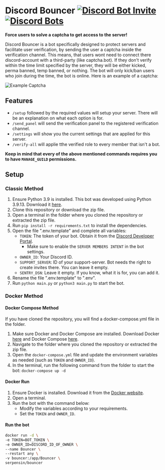# Discord Bouncer [![Discord Bot Invite](https://img.shields.io/badge/Invite-blue)](https://discord.com/api/oauth2/authorize?client_id=1117844197005869259&permissions=268519430&scope=bot)[![Discord Bots](https://top.gg/api/widget/servers/1117844197005869259.svg)](https://top.gg/bot/1117844197005869259)

**Force users to solve a captcha to get access to the server!**

Discord Bouncer is a bot specifically designed to protect servers and facilitate user verification, by sending the user a captcha inside the verification channel.
This means, that users wont need to connect there discord-account with a third-party (like captcha.bot).
If they don't verify within the time limit specified by the server, they will be either kicked, perma banned, temp banned, or nothing.
The bot will only kick/ban users who join during the time, the bot is online.
Here is an example of a captcha:

![Example Captcha](https://imgur.com/WfzvPON.png)


## Features

- `/setup` followed by the required values will setup your server. There will be an explanation on what each option is for.
- `/send_panel` will send the verification panel to the registered verification channel.
- `/settings` will show you the current settings that are applied for this server.
- `/verify-all` will applie tthe verified role to every member that isn't a bot.

**Keep in mind that every of the above mentioned commands requires you to have `MANAGE_GUILD` permissions.**





## Setup

### Classic Method

1. Ensure Python 3.9 is installed. This bot was developed using Python 3.9.13. Download it [here](https://www.python.org/downloads/).
2. Clone this repository or download the zip file.
3. Open a terminal in the folder where you cloned the repository or extracted the zip file.
4. Run `pip install -r requirements.txt` to install the dependencies.
5. Open the file ".env.template" and complete all variables:
   - `TOKEN`: The token of your bot. Obtain it from the [Discord Developer Portal](https://discord.com/developers/applications).
       - Make sure to enable the `SERVER MEMBERS INTENT` in the bot settings.
   - `OWNER_ID`: Your Discord ID.
   - `SUPPORT_SERVER`: ID of your support-server. Bot needs the right to create invites there. You can leave it empty.
   - `SENTRY_DSN`: Leave it empty. If you know, what it is for, you can add it.
6. Rename the file ".env.template" to ".env".
7. Run `python main.py` or `python3 main.py` to start the bot.

### Docker Method

#### Docker Compose Method

If you have cloned the repository, you will find a docker-compose.yml file in the folder.

1. Make sure Docker and Docker Compose are installed. Download Docker [here](https://docs.docker.com/get-docker/) and Docker Compose [here](https://docs.docker.com/compose/install/).
2. Navigate to the folder where you cloned the repository or extracted the zip file.
3. Open the `docker-compose.yml` file and update the environment variables as needed (such as `TOKEN` and `OWNER_ID`).
4. In the terminal, run the following command from the folder to start the bot:
`docker-compose up -d`

#### Docker Run

1. Ensure Docker is installed. Download it from the [Docker website](https://docs.docker.com/get-docker/).
2. Open a terminal.
3. Run the bot with the command below:
   - Modify the variables according to your requirements.
   - Set the `TOKEN` and `OWNER_ID`.

#### Run the bot
```bash
docker run -d \
-e TOKEN=BOT_TOKEN \
-e OWNER_ID=DISCORD_ID_OF_OWNER \
--name Bouncer \
--restart any \
-v bouncer:/app/Bouncer \
serpensin/bouncer
```

